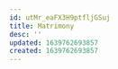 ```yaml
---
id: utMr_eaFX3H9ptfljGSuj
title: Matrimony
desc: ''
updated: 1639762693857
created: 1639762693857
---
```


